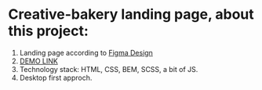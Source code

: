 # Creative-bakery landing page, about this project:

1. Landing page according to [Figma Design](https://www.figma.com/file/dY3izAm0Vspsmra4lQWQIP/Bakerlab_FE-students?node-id=11342%3A1117)
2. [DEMO LINK](https://danil-hodytskyi.github.io/creative-bakery/)
3. Technology stack: HTML, CSS, BEM, SCSS, a bit of JS.
4. Desktop first approch.
